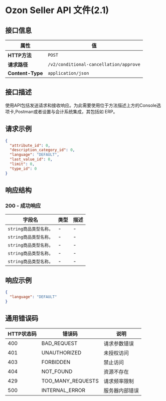 # Ozon Seller API 文件(2.1)

## 接口信息

| 属性 | 值 |
|------|-----|
| **HTTP方法** | `POST` |
| **请求路径** | `/v2/conditional-cancellation/approve` |
| **Content-Type** | `application/json` |

## 接口描述

使用API包括发送请求和接收响应。为此需要使用位于方法描述上方的Console选项卡,Postman或者设置与会计系统集成，其包括如 ERP。

## 请求示例

```json
{
  "attribute_id": 0,
  "description_category_id": 0,
  "language": "DEFAULT",
  "last_value_id": 0,
  "limit": 0,
  "type_id": 0
}
```

## 响应结构

### 200 - 成功响应

| 字段名 | 类型 | 描述 |
|--------|------|------|
| `string商品类型名称。` | - | - |
| `string商品类型名称。` | - | - |
| `string商品类型名称。` | - | - |
| `string商品类型名称。` | - | - |
| `string商品类型名称。` | - | - |

## 响应示例

```json
{
  "language": "DEFAULT"
}
```

## 通用错误码

| HTTP状态码 | 错误码 | 说明 |
|------------|--------|------|
| 400 | BAD_REQUEST | 请求参数错误 |
| 401 | UNAUTHORIZED | 未授权访问 |
| 403 | FORBIDDEN | 禁止访问 |
| 404 | NOT_FOUND | 资源不存在 |
| 429 | TOO_MANY_REQUESTS | 请求频率限制 |
| 500 | INTERNAL_ERROR | 服务器内部错误 |
